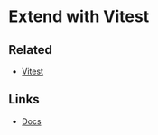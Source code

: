 # Extend with Vitest

## Related

- [Vitest](/vitest/README.md)

## Links

- [Docs](https://docs.sst.dev/testing)
